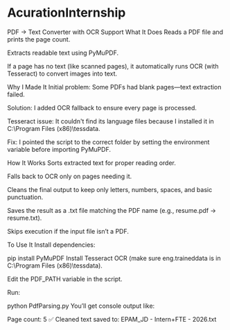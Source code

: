 # AcurationInternship
PDF → Text Converter with OCR Support
What It Does
Reads a PDF file and prints the page count.

Extracts readable text using PyMuPDF.

If a page has no text (like scanned pages), it automatically runs OCR (with Tesseract) to convert images into text.

Why I Made It
Initial problem: Some PDFs had blank pages—text extraction failed.

Solution: I added OCR fallback to ensure every page is processed.

Tesseract issue: It couldn't find its language files because I installed it in C:\Program Files (x86)\tessdata.

Fix: I pointed the script to the correct folder by setting the environment variable before importing PyMuPDF.

 How It Works
Sorts extracted text for proper reading order.

Falls back to OCR only on pages needing it.

Cleans the final output to keep only letters, numbers, spaces, and basic punctuation.

Saves the result as a .txt file matching the PDF name (e.g., resume.pdf → resume.txt).

Skips execution if the input file isn’t a PDF.

To Use It
Install dependencies:

pip install PyMuPDF
Install Tesseract OCR (make sure eng.traineddata is in C:\Program Files (x86)\tessdata).

Edit the PDF_PATH variable in the script.

Run:

python PdfParsing.py
You’ll get console output like:

Page count: 5
✅ Cleaned text saved to: EPAM_JD - Intern+FTE - 2026.txt
